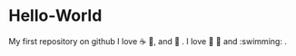 # Hello-World
My first repository on github
I love :coffee: :pizza:, and :dancer: .
I love :football: :dancer: and :swimming: .
